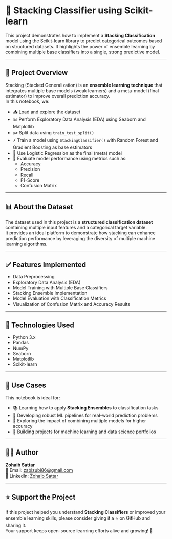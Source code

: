 # 🎯 Stacking Classifier using Scikit-learn

This project demonstrates how to implement a **Stacking Classification** model using the Scikit-learn library to predict categorical outcomes based on structured datasets. It highlights the power of ensemble learning by combining multiple base classifiers into a single, strong predictive model.

---

## 📘 Project Overview
Stacking (Stacked Generalization) is an **ensemble learning technique** that integrates multiple base models (weak learners) and a meta-model (final estimator) to improve overall prediction accuracy.  
In this notebook, we:

- 📥 Load and explore the dataset  
- 📊 Perform Exploratory Data Analysis (EDA) using Seaborn and Matplotlib  
- ✂️ Split data using `train_test_split()`  
- ⚡ Train a model using `StackingClassifier()` with Random Forest and Gradient Boosting as base estimators  
- 🧠 Use Logistic Regression as the final (meta) model  
- 📏 Evaluate model performance using metrics such as:  
  - Accuracy  
  - Precision  
  - Recall  
  - F1-Score  
  - Confusion Matrix  

---

## 📊 About the Dataset
The dataset used in this project is a **structured classification dataset** containing multiple input features and a categorical target variable.  
It provides an ideal platform to demonstrate how stacking can enhance prediction performance by leveraging the diversity of multiple machine learning algorithms.

---

## ✅ Features Implemented
- Data Preprocessing  
- Exploratory Data Analysis (EDA)  
- Model Training with Multiple Base Classifiers  
- Stacking Ensemble Implementation  
- Model Evaluation with Classification Metrics  
- Visualization of Confusion Matrix and Accuracy Results  

---

## 🧪 Technologies Used
- Python 3.x  
- Pandas  
- NumPy  
- Seaborn  
- Matplotlib  
- Scikit-learn  

---

## 📂 Use Cases
This notebook is ideal for:

- 📚 Learning how to apply **Stacking Ensembles** to classification tasks  
- 💼 Developing robust ML pipelines for real-world prediction problems  
- 🧠 Exploring the impact of combining multiple models for higher accuracy  
- 🧳 Building projects for machine learning and data science portfolios  

---

## 👨‍💻 Author
**Zohaib Sattar**  
📧 Email: [zabizubi86@gmail.com](mailto:zabizubi86@gmail.com)  
🔗 LinkedIn: [Zohaib Sattar](https://www.linkedin.com/in/zohaib-sattar)  

---

## ⭐️ Support the Project
If this project helped you understand **Stacking Classifiers** or improved your ensemble learning skills, please consider giving it a ⭐ on GitHub and sharing it.  
Your support keeps open-source learning efforts alive and growing! 🚀

